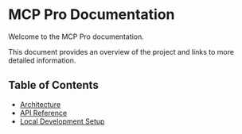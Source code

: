 # MCP Pro Documentation

Welcome to the MCP Pro documentation.

This document provides an overview of the project and links to more detailed information.

## Table of Contents

- [Architecture](./architecture.md)
- [API Reference](./api_reference.md)
- [Local Development Setup](./local_development_setup.md)
